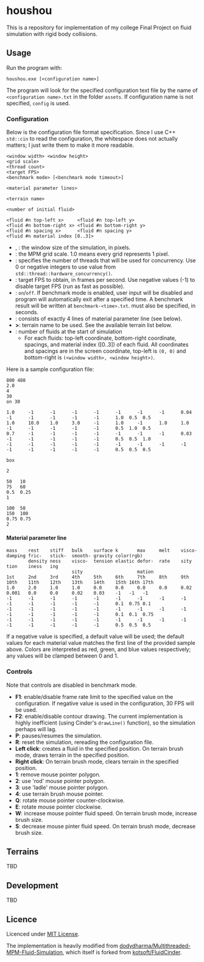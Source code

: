 # houshou

This is a repository for implementation of my college Final Project on fluid simulation with rigid body collisions.

## Usage

Run the program with:

```
houshou.exe [<configuration name>]
```

The program will look for the specified configuration text file by the name of `<configuration name>.txt` in the folder `assets`. If configuration name is not specified, `config` is used.

### Configuration

Below is the configuration file format specification. Since I use C++ `std::cin` to read the configuration, the whitespace does not actually matters; I just write them to make it more readable.

```
<window width> <window height>
<grid scale>
<thread count>
<target FPS>
<benchmark mode> [<benchmark mode timeout>]

<material parameter lines>

<terrain name>

<number of initial fluid>

<fluid #n top-left x>     <fluid #n top-left y>
<fluid #n bottom-right x> <fluid #n bottom-right y>
<fluid #n spacing x>      <fluid #n spacing y>
<fluid #n material index [0..3]>
```

- **<window width>**, **<window height>**: the window size of the simulation, in pixels.
- **<grid scale>**: the MPM grid scale. 1.0 means every grid represents 1 pixel.
- **<thread count>**: specifies the number of threads that will be used for concurrency. Use 0 or negative integers to use value from `std::thread::hardware_concurrency()`.
- **<target FPS>**: target FPS to obtain, in frames per second. Use negative values (-1) to disable target FPS (run as fast as possible).
- **<benchmark mode>**: `on`/`off`. If benchmark mode is enabled, user input will be disabled and program will automatically exit after a specified time. A benchmark result will be written at `benchmark-<time>.txt`. **<benchmark time>** must also be specified, in seconds.
- **<material parameters>**: consists of exactly 4 lines of material parameter line (see below).
- **<terrain name>>**: terrain name to be used. See the available terrain list below.
- **<number of fluid>**: number of fluids at the start of simulation
  - For each fluids: top-left coordinate, bottom-right coordinate, spacings, and material index ([0..3]) of each fluid. All coordinates and spacings are in the screen coordinate, top-left is `(0, 0)` and bottom-right is `(<window width>, <window height>)`.

Here is a sample configuration file:

```
800 480
2.0
4
30
on 30

1.0     -1      -1      -1      -1      -1      -1      -1      0.04    -1      -1      -1      -1      -1      1.0  0.5  0.5
1.0     10.0    1.0     3.0     -1      1.0     -1      1.0     1.0     -1      -1      -1      -1      -1      0.5  1.0  0.5
0.7     -1      -1      -1      -1      -1      -1      -1      0.03    -1      -1      -1      -1      -1      0.5  0.5  1.0
-1      -1      -1      -1      -1      -1      -1      -1      -1      -1      -1      -1      -1      -1      0.5  0.5  0.5

box

2

50   10
75   60
0.5  0.25
1

100  50
150  100
0.75 0.75
2
```

#### Material parameter line

```
mass    rest    stiff   bulk    surface k       max     melt    visco-  damping fric-   stick-  smooth- gravity color(rgb)
        density ness    visco-  tension elastic defor-  rate    sity            tion    iness   ing
                        sity                    mation
1st     2nd     3rd     4th     5th     6th     7th     8th     9th     10th    11th    12th    13th    14th    15th 16th 17th
1.0     2.0     1.0     1.0     0.0     0.0     0.0     0.0     0.02    0.001   0.0     0.0     0.02    0.03    -1   -1   -1
-1      -1      -1      -1      -1      -1      -1      -1      -1      -1      -1      -1      -1      -1      0.1  0.75 0.1
-1      -1      -1      -1      -1      -1      -1      -1      -1      -1      -1      -1      -1      -1      0.1  0.1  0.75
-1      -1      -1      -1      -1      -1      -1      -1      -1      -1      -1      -1      -1      -1      0.5  0.5  0.5
```

If a negative value is specified, a default value will be used; the default values for each material value matches the first line of the provided sample above. Colors are interpreted as red, green, and blue values respectively; any values will be clamped between 0 and 1.

### Controls

Note that controls are disabled in benchmark mode.

- **F1**: enable/disable frame rate limit to the specified value on the configuration. If negative value is used in the configuration, 30 FPS will be used.
- **F2**: enable/disable contour drawing. The current implementation is highly inefficient (using Cinder's `drawLine()` function), so the simulation perhaps will lag.
- **P**: pauses/resumes the simulation.
- **R**: reset the simulation, rereading the configuration file.
- **Left click**: creates a fluid in the specified position. On terrain brush mode, draws terrain in the specified position.
- **Right click**: On terrain brush mode, clears terrain in the specified position.
- **1**: remove mouse pointer polygon.
- **2**: use 'rod' mouse pointer polygon.
- **3**: use 'ladle' mouse pointer polygon.
- **4**: use terrain brush mouse pointer.
- **Q**: rotate mouse pointer counter-clockwise.
- **E**: rotate mouse pointer clockwise.
- **W**: increase mouse pointer fluid speed. On terrain brush mode, increase brush size.
- **S**: decrease mouse pinter fluid speed. On terrain brush mode, decrease brush size.

## Terrains

TBD

## Development

TBD

## Licence

Licenced under [MIT License](LICENSE).

The implementation is heavily modified from [dodydharma/Multithreaded-MPM-Fluid-Simulation][dodydharma-mpm], which itself is forked from [kotsoft/FluidCinder][kotsoft-fluidsim].

[cinder-github]:  https://github.com/cinder/cinder
[cinder-a064d9d]: https://github.com/cinder/cinder/commit/a064d9d
[dodydharma-mpm]: https://github.com/dodydharma/Multithreaded-MPM-Fluid-Simulation
[kotsoft-fluidsim]: https://github.com/kotsoft/FluidCinder
